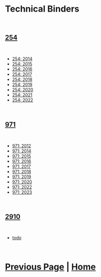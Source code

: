 # Technical Binders

<br>

## [254](./254.md)

<br>

- [254: 2014](https://media.team254.com/resources/Team_254_Tech_Binder_2014.pdf254)
- [254: 2015](https://media.team254.com/resources/Team_254_Tech_Binder_2015.pdf254)
- [254: 2016](https://media.team254.com/2016/05/97d107e6-technicalBinder2016.pdf254)
- [254: 2017](https://media.team254.com/2017/09/964207d8-technicalBinder2017.pdf254)
- [254: 2018](https://media.team254.com/2018/07/8fda07af-2018-Techbinder.pdf254)
- [254: 2019](https://media.team254.com/resources/Team_254_Tech_Binder_2019.pdf254)
- [254: 2020](https://media.team254.com/2021/07/959307c8-Team-254-Tech-Binder-2020.pdf254)
- [254: 2021](https://docs.google.com/presentation/d/1buz00ZFuwzW4XMRfJ2HSnYIixsR8YgIltE6SkM7Hc1w/edit?usp=sharing254)
- [254: 2022](https://media.team254.com/2022/10/8f2407a5-Team_254_Tech_Binder_2022.pdf)

<br>

## [971](./971.md)

<br>

- [971: 2012](https://drive.google.com/file/d/18sQSv6KjghxQTAhGgg8PpplpJ1w9H4Fj/view?usp=sharing)
- [971: 2014](https://drive.google.com/file/d/18uhz5f0uI-XVqNU61PmeUIvAKAfsc8Aw/view?usp=sharing)
- [971: 2015](https://drive.google.com/file/d/18zySJ4PgWOVRQGdUv4Ux0uycn4N0m8k_/view?usp=sharing)
- [971: 2016](https://drive.google.com/file/d/1923wbnYQeelT7afrfI8vunv3O55ytDgw/view?usp=sharing)
- [971: 2017](https://drive.google.com/file/d/192GfdxstZ4vj6czOylqQwc3g2oRU_hOi/view?usp=sharing)
- [971: 2018](https://drive.google.com/file/d/19DojcGaVaBXZl6i3njQvJihTGxyDdkRZ/view?usp=sharing)
- [971: 2019](https://drive.google.com/file/d/19Ixv7t9yzf47TyQfe8tXvFzWojVhbOkU/view?usp=sharing)
- [971: 2020](https://drive.google.com/file/d/19Wcy6PlHl-p2LaaeNfi5IqS0bUFvuISG/view?usp=sharing)
- [971: 2022](https://drive.google.com/file/d/19Y9XKrWBcoKxyb8XEV5QIlmfqhFNVoPL/view?usp=sharing)
- [971: 2023](https://drive.google.com/file/d/19ZL-nKiXjDy4qNr0S3OP-0jsuZdfNxeH/view?usp=sharing)

<br>

## [2910](./2910.md)

<br>

- [todo]()

<br>

# [Previous Page](https://docs.lynkrobotics.org/) | [Home](https://docs.lynkrobotics.org/)
